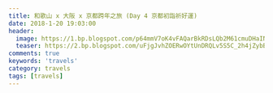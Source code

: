 ```yaml
---
title: 和歌山 x 大阪 x 京都跨年之旅 (Day 4 京都初詣祈好運)
date: 2018-1-20 19:03:00
header:
  image: https://1.bp.blogspot.com/p64mmV7oK4vFAQarBkRDsLQb2M61cmuDHaINSOg71seMRaFZX2NYQV4jUHFpBxI1ygP_5rpvDJM=s1600
  teaser: https://2.bp.blogspot.com/uFjgJvhZOERwOYtUnDRQLv5S5C_2h4jZybBiYH_mLHse05G-ldZP9WK2zyna5RtnmfgvrhCJq3o=s1600
comments: true
keywords: 'travels'
category: travels
tags: [travels]
---
```

